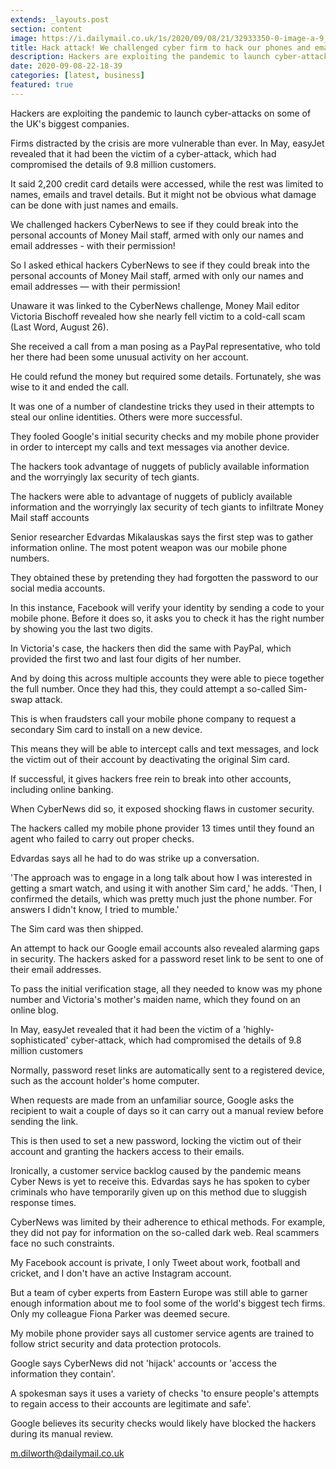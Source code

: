 ```yaml
---
extends: _layouts.post
section: content
image: https://i.dailymail.co.uk/1s/2020/09/08/21/32933350-0-image-a-9_1599595407290.jpg 
title: Hack attack! We challenged cyber firm to hack our phones and emails 
description: Hackers are exploiting the pandemic to launch cyber-attacks on some of the UKs biggest companies. Firms distracted by the crisis are more vulnerable than ever. 
date: 2020-09-08-22-18-39 
categories: [latest, business] 
featured: true 
--- 
```

Hackers are exploiting the pandemic to launch cyber-attacks on some of the UK's biggest companies.

Firms distracted by the crisis are more vulnerable than ever. In May, easyJet revealed that it had been the victim of a cyber-attack, which had compromised the details of 9.8 million customers.

It said 2,200 credit card details were accessed, while the rest was limited to names, emails and travel details. But it might not be obvious what damage can be done with just names and emails.

We challenged hackers CyberNews to see if they could break into the personal accounts of Money Mail staff, armed with only our names and email addresses - with their permission!

So I asked ethical hackers CyberNews to see if they could break into the personal accounts of Money Mail staff, armed with only our names and email addresses — with their permission!

Unaware it was linked to the CyberNews challenge, Money Mail editor Victoria Bischoff revealed how she nearly fell victim to a cold-call scam (Last Word, August 26). 

She received a call from a man posing as a PayPal representative, who told her there had been some unusual activity on her account.

He could refund the money but required some details. Fortunately, she was wise to it and ended the call.

It was one of a number of clandestine tricks they used in their attempts to steal our online identities. Others were more successful. 

They fooled Google's initial security checks and my mobile phone provider in order to intercept my calls and text messages via another device.

The hackers took advantage of nuggets of publicly available information and the worryingly lax security of tech giants.

The hackers were able to advantage of nuggets of publicly available information and the worryingly lax security of tech giants to infiltrate Money Mail staff accounts

Senior researcher Edvardas Mikalauskas says the first step was to gather information online. The most potent weapon was our mobile phone numbers. 

They obtained these by pretending they had forgotten the password to our social media accounts.

In this instance, Facebook will verify your identity by sending a code to your mobile phone. Before it does so, it asks you to check it has the right number by showing you the last two digits.

In Victoria's case, the hackers then did the same with PayPal, which provided the first two and last four digits of her number.

And by doing this across multiple accounts they were able to piece together the full number. Once they had this, they could attempt a so-called Sim-swap attack. 

This is when fraudsters call your mobile phone company to request a secondary Sim card to install on a new device.

This means they will be able to intercept calls and text messages, and lock the victim out of their account by deactivating the original Sim card.

If successful, it gives hackers free rein to break into other accounts, including online banking.

When CyberNews did so, it exposed shocking flaws in customer security.

The hackers called my mobile phone provider 13 times until they found an agent who failed to carry out proper checks.

Edvardas says all he had to do was strike up a conversation.

'The approach was to engage in a long talk about how I was interested in getting a smart watch, and using it with another Sim card,' he adds. 'Then, I confirmed the details, which was pretty much just the phone number. For answers I didn't know, I tried to mumble.'

The Sim card was then shipped.

An attempt to hack our Google email accounts also revealed alarming gaps in security. The hackers asked for a password reset link to be sent to one of their email addresses.

To pass the initial verification stage, all they needed to know was my phone number and Victoria's mother's maiden name, which they found on an online blog. 

In May, easyJet revealed that it had been the victim of a 'highly-sophisticated' cyber-attack, which had compromised the details of 9.8 million customers

Normally, password reset links are automatically sent to a registered device, such as the account holder's home computer.

When requests are made from an unfamiliar source, Google asks the recipient to wait a couple of days so it can carry out a manual review before sending the link. 

This is then used to set a new password, locking the victim out of their account and granting the hackers access to their emails.

Ironically, a customer service backlog caused by the pandemic means Cyber News is yet to receive this. Edvardas says he has spoken to cyber criminals who have temporarily given up on this method due to sluggish response times.

CyberNews was limited by their adherence to ethical methods. For example, they did not pay for information on the so-called dark web. Real scammers face no such constraints.

My Facebook account is private, I only Tweet about work, football and cricket, and I don't have an active Instagram account. 

But a team of cyber experts from Eastern Europe was still able to garner enough information about me to fool some of the world's biggest tech firms. Only my colleague Fiona Parker was deemed secure.

My mobile phone provider says all customer service agents are trained to follow strict security and data protection protocols.

Google says CyberNews did not 'hijack' accounts or 'access the information they contain'.

A spokesman says it uses a variety of checks 'to ensure people's attempts to regain access to their accounts are legitimate and safe'.

Google believes its security checks would likely have blocked the hackers during its manual review.

m.dilworth@dailymail.co.uk

